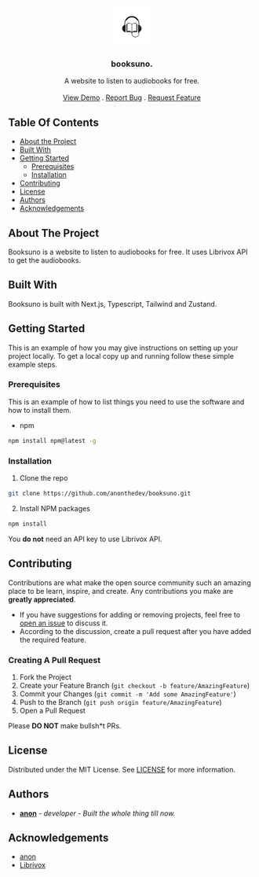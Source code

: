 <br/>
<p align="center">
  <a href="https://github.com/anonthedev/booksuno">
    <img src="public/android-chrome-512x512.png" alt="Logo" width="80" height="80">
  </a>

  <h3 align="center">booksuno.</h3>

  <p align="center">
    A website to listen to audiobooks for free.
    <br/>
    <br/>
    <a target="_blank" href="https://booksuno.xyz">View Demo</a>
    .
    <a href="https://github.com/anonthedev/booksuno/issues">Report Bug</a>
    .
    <a href="https://github.com/anonthedev/booksuno/issues">Request Feature</a>
  </p>
</p>



## Table Of Contents

* [About the Project](#about-the-project)
* [Built With](#built-with)
* [Getting Started](#getting-started)
  * [Prerequisites](#prerequisites)
  * [Installation](#installation)
* [Contributing](#contributing)
* [License](#license)
* [Authors](#authors)
* [Acknowledgements](#acknowledgements)

## About The Project

Booksuno is a website to listen to audiobooks for free. It uses Librivox API to get the audiobooks.

## Built With

Booksuno is built with Next.js, Typescript, Tailwind and Zustand.

## Getting Started

This is an example of how you may give instructions on setting up your project locally.
To get a local copy up and running follow these simple example steps.

### Prerequisites

This is an example of how to list things you need to use the software and how to install them.

* npm

```sh
npm install npm@latest -g
```

### Installation

1. Clone the repo
```sh
git clone https://github.com/anonthedev/booksuno.git
```

2. Install NPM packages

```sh
npm install
```

You **do not** need an API key to use Librivox API.

## Contributing

Contributions are what make the open source community such an amazing place to be learn, inspire, and create. Any contributions you make are **greatly appreciated**.
* If you have suggestions for adding or removing projects, feel free to [open an issue](https://github.com/anonthedev/booksuno/issues/new) to discuss it.
* According to the discussion, create a pull request after you have added the required feature.

### Creating A Pull Request

1. Fork the Project
2. Create your Feature Branch (`git checkout -b feature/AmazingFeature`)
3. Commit your Changes (`git commit -m 'Add some AmazingFeature'`)
4. Push to the Branch (`git push origin feature/AmazingFeature`)
5. Open a Pull Request

Please **DO NOT** make bullsh*t PRs.

## License

Distributed under the MIT License. See [LICENSE](https://github.com/anonthedev/booksuno/blob/main/LICENSE.md) for more information.

## Authors

* [**anon**](https://github.com/anonthedev/) - *developer* - *Built the whole thing till now.*

## Acknowledgements

* [anon](https://github.com/anonthedev)
* [Librivox](https://librivox.org/)
